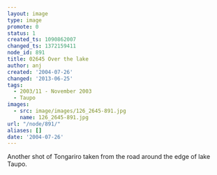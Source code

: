 ```yaml
---
layout: image
type: image
promote: 0
status: 1
created_ts: 1090862007
changed_ts: 1372159411
node_id: 891
title: 02645 Over the lake
author: anj
created: '2004-07-26'
changed: '2013-06-25'
tags:
  - 2003/11 - November 2003
  - Taupo
images:
  - src: image/images/126_2645-891.jpg
    name: 126_2645-891.jpg
url: "/node/891/"
aliases: []
date: '2004-07-26'
---
```

Another shot of Tongariro taken from the road around the edge of lake Taupo.
